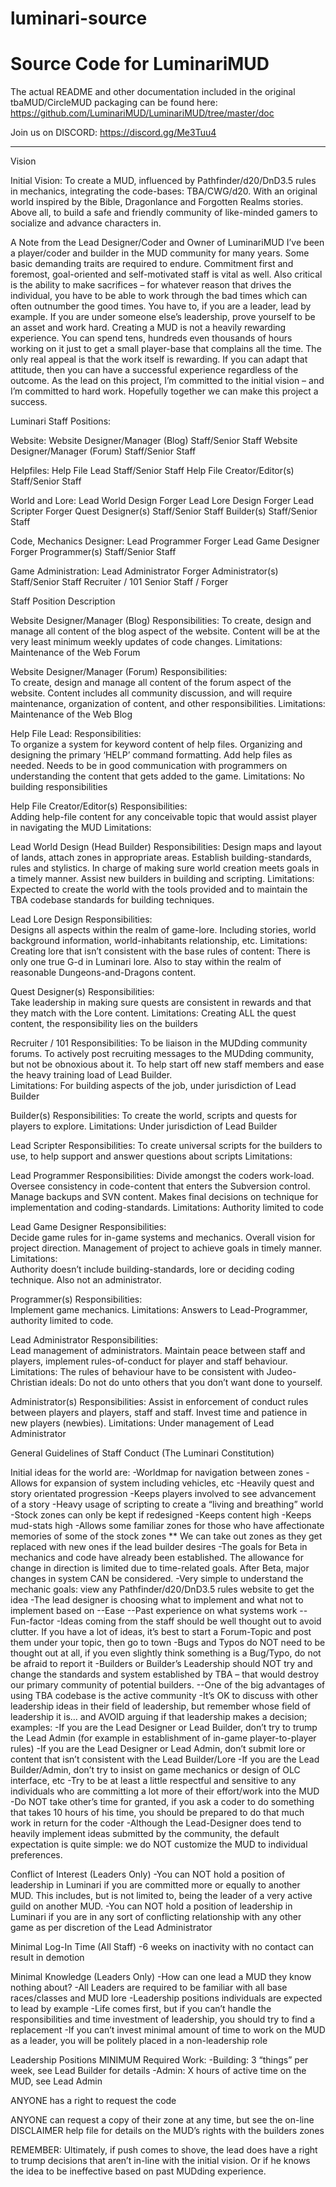 # luminari-source
# Source Code for LuminariMUD

The actual README and other documentation included in the original tbaMUD/CircleMUD packaging can be found here:
https://github.com/LuminariMUD/LuminariMUD/tree/master/doc

Join us on DISCORD: https://discord.gg/Me3Tuu4


------------------------------------------------------------------------------------------

Vision

Initial Vision:  To create a MUD, influenced by Pathfinder/d20/DnD3.5 rules in mechanics, integrating the code-bases:  TBA/CWG/d20.  With an original world inspired by the Bible, Dragonlance and Forgotten Realms stories.  Above all, to build a safe and friendly community of like-minded gamers to socialize and advance characters in.

A Note from the Lead Designer/Coder and Owner of LuminariMUD
	I’ve been a player/coder and builder in the MUD community for many years.  Some basic demanding traits are required to endure.  Commitment first and foremost, goal-oriented and self-motivated staff is vital as well.  Also critical is the ability to make sacrifices – for whatever reason that drives the individual, you have to be able to work through the bad times which can often outnumber the good times.  You have to, if you are a leader, lead by example.  If you are under someone else’s leadership, prove yourself to be an asset and work hard.
	Creating a MUD is not a heavily rewarding experience.  You can spend tens, hundreds even thousands of hours working on it just to get a small player-base that complains all the time.  The only real appeal is that the work itself is rewarding.  If you can adapt that attitude, then you can have a successful experience regardless of the outcome.
	As the lead on this project, I’m committed to the initial vision – and I’m committed to hard work.  Hopefully together we can make this project a success.

Luminari Staff Positions:

Website:
Website Designer/Manager (Blog)		Staff/Senior Staff
Website Designer/Manager (Forum)		Staff/Senior Staff

Helpfiles:
Help File Lead					Staff/Senior Staff
Help File Creator/Editor(s)			Staff/Senior Staff

World and Lore:
Lead World Design				Forger
Lead Lore Design				Forger
Lead Scripter					Forger
Quest Designer(s)				Staff/Senior Staff
Builder(s)					Staff/Senior Staff

Code, Mechanics Designer:
Lead Programmer				Forger
Lead Game Designer				Forger
Programmer(s)				Staff/Senior Staff

Game Administration:
Lead Administrator				Forger
Administrator(s)				Staff/Senior Staff
Recruiter / 101					Senior Staff / Forger

Staff Position Description

Website Designer/Manager (Blog)
Responsibilities:
To create, design and manage all content of the blog aspect of the website.  Content will be at the very least minimum weekly updates of code changes.
Limitations:
	Maintenance of the Web Forum	

Website Designer/Manager (Forum)
Responsibilities:  
To create, design and manage all content of the forum aspect of the website.  Content includes all community discussion, and will require maintenance, organization of content, and other responsibilities.
Limitations:
	Maintenance of the Web Blog	

Help File Lead:
Responsibilities:  
	To organize a system for keyword content of help files.  Organizing and designing the primary ‘HELP’ command formatting.  Add help files as needed.  Needs to be in good communication with programmers on understanding the content that gets added to the game.
Limitations:
	No building responsibilities

Help File Creator/Editor(s)
Responsibilities:  
	Adding help-file content for any conceivable topic that would assist player in navigating the MUD
Limitations:
	
Lead World Design (Head Builder)
Responsibilities:
	Design maps and layout of lands, attach zones in appropriate areas.  Establish building-standards, rules and stylistics.  In charge of making sure world creation meets goals in a timely manner.  Assist new builders in building and scripting.
Limitations:
	Expected to create the world with the tools provided and to maintain the TBA codebase standards for building techniques.
	
Lead Lore Design
Responsibilities:  
	Designs all aspects within the realm of game-lore.  Including stories, world background information, world-inhabitants relationship, etc.
Limitations:
	Creating lore that isn’t consistent with the base rules of content:  There is only one true G-d in Luminari lore.  Also to stay within the realm of reasonable Dungeons-and-Dragons content.

Quest Designer(s)
Responsibilities:  
	Take leadership in making sure quests are consistent in rewards and that they match with the Lore content.
Limitations:
	Creating ALL the quest content, the responsibility lies on the builders 	

Recruiter / 101
Responsibilities: 
	To be liaison in the MUDding community forums.  To actively post recruiting messages to the MUDding community, but not be obnoxious about it.  To help start off new staff members and ease the heavy training load of Lead Builder.   
Limitations:
	For building aspects of the job, under jurisdiction of Lead Builder

Builder(s)
Responsibilities: 
	To create the world, scripts and quests for players to explore. 
Limitations:
	Under jurisdiction of Lead Builder

Lead Scripter
Responsibilities: 
	To create universal scripts for the builders to use, to help support and answer questions about scripts
Limitations:

Lead Programmer
Responsibilities:
	Divide amongst the coders work-load.  Oversee consistency in code-content that enters the Subversion control.  Manage backups and SVN content.  Makes final decisions on technique for implementation and coding-standards.
Limitations:
	Authority limited to code

Lead Game Designer
Responsibilities:  
	Decide game rules for in-game systems and mechanics.  Overall vision for project direction.  Management of project to achieve goals in timely manner.
Limitations:	
	Authority doesn’t include building-standards, lore or deciding coding technique.  Also not an administrator.

Programmer(s)
Responsibilities:  
	Implement game mechanics.
Limitations:
	Answers to Lead-Programmer, authority limited to code.

Lead Administrator
Responsibilities:  
	Lead management of administrators.  Maintain peace between staff and players, implement rules-of-conduct for player and staff behaviour.
Limitations:
	The rules of behaviour have to be consistent with Judeo-Christian ideals:  Do not do unto others that you don’t want done to yourself.

Administrator(s)
Responsibilities: 
	Assist in enforcement of conduct rules between players and players, staff and staff.  Invest time and patience in new players (newbies).
Limitations:
	Under management of Lead Administrator

General Guidelines of Staff Conduct
(The Luminari Constitution)

Initial ideas for the world are:
	-Worldmap for navigation between zones
	-Allows for expansion of system including vehicles, etc
	-Heavily quest and story orientated progression
	-Keeps players involved to see advancement of a story
	-Heavy usage of scripting to create a “living and breathing” world
	-Stock zones can only be kept if redesigned
	-Keeps content high
	-Keeps mud-stats high
	-Allows some familiar zones for those who have affectionate memories of some of the stock zones
  		** We can take out zones as they get replaced with new ones if the lead builder desires
	-The goals for Beta in mechanics and code have already been established.  The allowance for change in direction is limited due to time-related goals.  After Beta, major changes in system CAN be considered.
	-Very simple to understand the mechanic goals:  view any Pathfinder/d20/DnD3.5 rules website to get the idea
	-The lead designer is choosing what to implement and what not to implement based on
		--Ease
		--Past experience on what systems work
		--Fun-factor
	-Ideas coming from the staff should be well thought out to avoid clutter.  If you have a lot of ideas, it’s best to start a Forum-Topic and post them under your topic, then go to town
	-Bugs and Typos do NOT need to be thought out at all, if you even slightly think something is  a Bug/Typo, do not be afraid to report it
	-Builders or Builder’s Leadership should NOT try and change the standards and system established by TBA – that would destroy our primary community of potential builders.
		--One of the big advantages of using TBA codebase is the active community
	-It’s OK to discuss with other leadership ideas in their field of leadership, but remember whose field of leadership it is… and AVOID arguing if that leadership makes a decision; examples:
	-If you are the Lead Designer or Lead Builder, don’t try to trump the Lead Admin (for example in establishment of in-game player-to-player rules)
	-If you are the Lead Designer or Lead Admin, don’t submit lore or content that isn’t consistent with the Lead Builder/Lore
	-If you are the Lead Builder/Admin, don’t try to insist on game mechanics or design of OLC interface, etc
	-Try to be at least a little respectful and sensitive to any individuals who are committing a lot more of their effort/work into the MUD
	-Do NOT take other’s time for granted, if you ask a coder to do something that takes 10 hours of his time, you should be prepared to do that much work in return for the coder
	-Although the Lead-Designer does tend to heavily implement ideas submitted by the community, the default expectation is quite simple:  we do NOT customize the MUD to individual preferences.


Conflict of Interest (Leaders Only)
	-You can NOT hold a position of leadership in Luminari if you are committed more or equally to another MUD.  This includes, but is not limited to, being the leader of a very active guild on another MUD.
	-You can NOT hold a position of leadership in Luminari if you are in any sort of conflicting relationship with any other game as per discretion of the Lead Administrator


Minimal Log-In Time (All Staff)
	-6 weeks on inactivity with no contact can result in demotion


Minimal Knowledge (Leaders Only)
	-How can one lead a MUD they know nothing about?
	-All Leaders are required to be familiar with all base races/classes and MUD lore
	-Leadership positions individuals are expected to lead by example
	-Life comes first, but if you can’t handle the responsibilities and time investment of leadership, you should try to find a replacement
	-If you can’t invest minimal amount of time to work on the MUD as a leader, you will be politely placed in a non-leadership role


Leadership Positions MINIMUM Required Work:
	-Building:  3 “things” per week, see Lead Builder for details
	-Admin:  X hours of active time on the MUD, see Lead Admin

ANYONE has a right to request the code

ANYONE can request a copy of their zone at any time, but see the on-line DISCLAIMER help file for details on the MUD’s rights with the builders zones

REMEMBER:  Ultimately, if push comes to shove, the lead does have a right to trump decisions that aren’t in-line with the initial vision.  Or if he knows the idea to be ineffective based on past MUDding experience.

